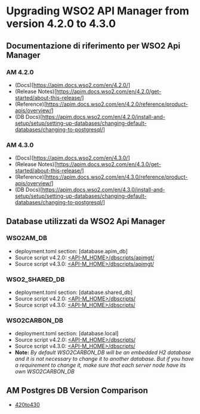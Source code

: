 # Upgrading WSO2 API Manager from version 4.2.0 to 4.3.0

## Documentazione di riferimento per WSO2 Api Manager

### AM 4.2.0
* (Docs)[https://apim.docs.wso2.com/en/4.2.0/]
* (Release Notes)[https://apim.docs.wso2.com/en/4.2.0/get-started/about-this-release/]
* (Reference)[https://apim.docs.wso2.com/en/4.2.0/reference/product-apis/overview/]
* (DB Docs)[https://apim.docs.wso2.com/en/4.2.0/install-and-setup/setup/setting-up-databases/changing-default-databases/changing-to-postgresql/]

### AM 4.3.0
* (Docs)[https://apim.docs.wso2.com/en/4.3.0/]
* (Release Notes)[https://apim.docs.wso2.com/en/4.3.0/get-started/about-this-release/]
* (Reference)[https://apim.docs.wso2.com/en/4.3.0/reference/product-apis/overview/]
* (DB Docs)[https://apim.docs.wso2.com/en/4.3.0/install-and-setup/setup/setting-up-databases/changing-default-databases/changing-to-postgresql/]

## Database utilizzati da WSO2 Api Manager

### WSO2AM_DB
* deployment.toml section: [database.apim_db]
* Source script v4.2.0: [<API-M_HOME>/dbscripts/apimgt/](/am/wso2am-4.2.0/dbscripts/apimgt/)
* Source script v4.3.0: [<API-M_HOME>/dbscripts/apimgt/](/am/wso2am-4.3.0/dbscripts/apimgt/)

### WSO2_SHARED_DB
* deployment.toml section: [database.shared_db]
* Source script v4.2.0: [<API-M_HOME>/dbscripts/](/am/wso2am-4.2.0/dbscripts/)
* Source script v4.3.0: [<API-M_HOME>/dbscripts/](/am/wso2am-4.3.0/dbscripts/)

### WSO2CARBON_DB
* deployment.toml section: [database.local]
* Source script v4.2.0: [<API-M_HOME>/dbscripts/](/am/wso2am-4.2.0/dbscripts/)
* Source script v4.3.0: [<API-M_HOME>/dbscripts/](/am/wso2am-4.3.0/dbscripts/)
* **Note:** *By default WSO2CARBON_DB will be an embedded H2 database and it is not necessary to change it to another database. But if you have a requirement to change it, make sure that each server node have its own WSO2CARBON_DB*
        
## AM Postgres DB Version Comparison
* [420to430](/am/420to430/db/postgres/)
